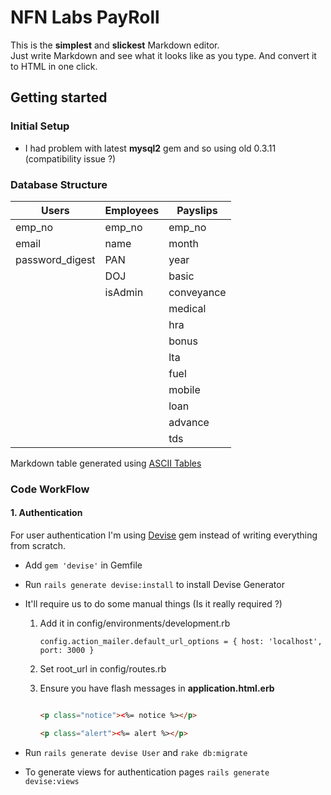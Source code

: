 # NFN Labs PayRoll

This is the **simplest** and **slickest** Markdown editor.  
Just write Markdown and see what it looks like as you type. And convert it to HTML in one click.

## Getting started


### Initial Setup

- I had problem with latest **mysql2** gem and so using old 0.3.11 (compatibility issue ?)

### Database Structure

|      Users      | Employees |  Payslips  |
|-----------------|-----------|------------|
| emp_no          | emp_no    | emp_no     |
| email           | name      | month      |
| password_digest | PAN       | year       |
| 	              | DOJ       | basic      |
|                 | isAdmin   | conveyance |
|                 |           | medical    |
|                 |           | hra        |
|                 |           | bonus      |
|                 |           | lta        |
|                 |           | fuel       |
|                 |           | mobile     |
|                 |           | loan       |
|                 |           | advance    |
|                 |           | tds        |

Markdown table generated using [ASCII Tables](http://ozh.github.io/ascii-tables/)

### Code WorkFlow

#### 1. Authentication

For user authentication I'm using [Devise](https://github.com/plataformatec/devise) gem instead of writing everything from scratch.

- Add ```gem 'devise'``` in Gemfile

- Run ```rails generate devise:install``` to install Devise Generator

- It'll require us to do some manual things (Is it really required ?)

	1. Add it in config/environments/development.rb

		```config.action_mailer.default_url_options = { host: 'localhost', port: 3000 }```

	2. Set root_url in config/routes.rb

	3. Ensure you have flash messages in **application.html.erb**
		```html

       <p class="notice"><%= notice %></p>

       <p class="alert"><%= alert %></p>

		```
- Run ```rails generate devise User``` and ```rake db:migrate``` 

- To generate views for authentication pages ````rails generate devise:views````
